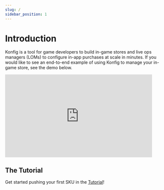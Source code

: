 ```yaml
---
slug: /
sidebar_position: 1
---
```


# Introduction

Konfig is a tool for game developers to build in-game stores and live ops managers (LOMs) to configure in-app purchases at scale in minutes. If you would like to see an end-to-end example of using Konfig to manage your in-game store, see the demo below.

<iframe width="480" height="270" src="https://www.youtube.com/embed/MfJNVpLqvuU" title="YouTube video player" frameborder="0" allow="accelerometer; autoplay; clipboard-write; encrypted-media; gyroscope; picture-in-picture" allowfullscreen></iframe>

## The Tutorial

Get started pushing your first SKU in the [Tutorial](/tutorials/foreword)!
